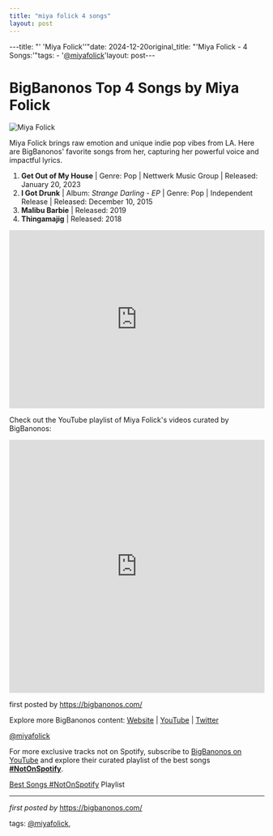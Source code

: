 ```yaml
---
title: "miya folick 4 songs"
layout: post
---
```

---title: "' 'Miya Folick''"date: 2024-12-20original_title: "'Miya Folick - 4 Songs:'"tags:  - '[@miyafolick](/tags/miyafolick/)'layout: post---<h1>BigBanonos Top 4 Songs by Miya Folick</h1><img src="https://i.ytimg.com/vi/Zp5aYXL24vo/maxresdefault.jpg" alt="Miya Folick"> <p>Miya Folick brings raw emotion and unique indie pop vibes from LA. Here are BigBanonos' favorite songs from her, capturing her powerful voice and impactful lyrics.</p> <ol> <li><strong>Get Out of My House</strong> | Genre: Pop | Nettwerk Music Group | Released: January 20, 2023</li> <li><strong>I Got Drunk</strong> | Album: <em>Strange Darling - EP</em> | Genre: Pop | Independent Release | Released: December 10, 2015</li> <li><strong>Malibu Barbie</strong> | Released: 2019</li> <li><strong>Thingamajig</strong> | Released: 2018</li></ol> <div> <iframe src="https://open.spotify.com/embed/playlist/5J57nECeoacygMkol4QgmL?utm_source=generator" width="100%" height="352" frameborder="0" allow="autoplay; clipboard-write; encrypted-media; fullscreen; picture-in-picture" loading="lazy" allowfullscreen></iframe></div> <p>Check out the YouTube playlist of Miya Folick's videos curated by BigBanonos:</p><div> <iframe allow="autoplay; encrypted-media" allowfullscreen="" frameborder="0" height="500" src="https://www.youtube.com/embed/videoseries?list=PLtuNtuTatqI1CD1asyjq6EPYSoFRv7F9g" width="100%"></iframe></div> <p>first posted by <a href="https://bigbanonos.com/">https://bigbanonos.com/</a></p> <div> <p>Explore more BigBanonos content: <a href="https://bigbanonos.com/">Website</a> | <a href="https.com/bigbanonos">YouTube</a> | <a href="https://x.com/bigbanonos">Twitter</a></p></div> <!-- Tags --><p>[@miyafolick](/tags/miyafolick/)</p><!--Subscribe and Playlist Links--><div>    <p>For more exclusive tracks not on Spotify, subscribe to <a href="https://www.youtube.com/[@BigBanonos](/tags/BigBanonos/)" target="_blank">BigBanonos on YouTube</a> and explore their curated playlist of the best songs <strong>[#NotOnSpotify](/tags/NotOnSpotify/)</strong>.</p>    <p><a href="https://www.youtube.com/playlist?list=PLtuNtuTatqI0kFahUCbtbfenC_ET5O_tr" target="_blank">Best Songs [#NotOnSpotify](/tags/NotOnSpotify/) Playlist<br /></a></p></div><hr /><p><em>first posted by</em> <a href="https://bigbanonos.com/" rel="noopener" target="_new">https://bigbanonos.com/</a></p><p>tags: [@miyafolick](/tags/miyafolick/),</p>